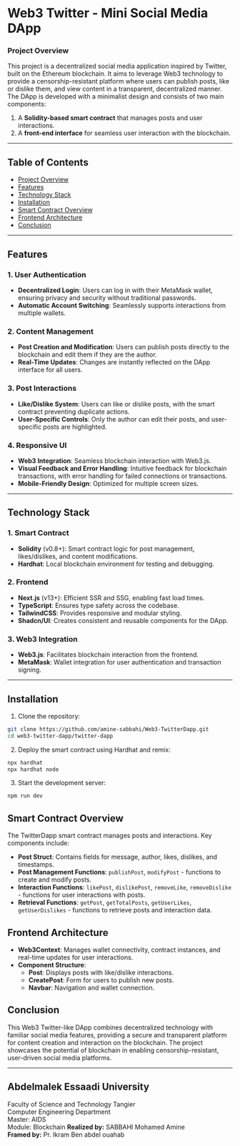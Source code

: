 # Web3 Twitter - Mini Social Media DApp

### Project Overview

This project is a decentralized social media application inspired by Twitter, built on the Ethereum blockchain. It aims to leverage Web3 technology to provide a censorship-resistant platform where users can publish posts, like or dislike them, and view content in a transparent, decentralized manner. The DApp is developed with a minimalist design and consists of two main components: 
1. A **Solidity-based smart contract** that manages posts and user interactions.
2. A **front-end interface** for seamless user interaction with the blockchain.

---

## Table of Contents
- [Project Overview](#project-overview)
- [Features](#features)
- [Technology Stack](#technology-stack)
- [Installation](#installation)
- [Smart Contract Overview](#smart-contract-overview)
- [Frontend Architecture](#frontend-architecture)
- [Conclusion](#conclusion)

---

## Features

### 1. User Authentication
- **Decentralized Login**: Users can log in with their MetaMask wallet, ensuring privacy and security without traditional passwords.
- **Automatic Account Switching**: Seamlessly supports interactions from multiple wallets.
  
### 2. Content Management
- **Post Creation and Modification**: Users can publish posts directly to the blockchain and edit them if they are the author.
- **Real-Time Updates**: Changes are instantly reflected on the DApp interface for all users.

### 3. Post Interactions
- **Like/Dislike System**: Users can like or dislike posts, with the smart contract preventing duplicate actions.
- **User-Specific Controls**: Only the author can edit their posts, and user-specific posts are highlighted.

### 4. Responsive UI
- **Web3 Integration**: Seamless blockchain interaction with Web3.js.
- **Visual Feedback and Error Handling**: Intuitive feedback for blockchain transactions, with error handling for failed connections or transactions.
- **Mobile-Friendly Design**: Optimized for multiple screen sizes.

---

## Technology Stack

### 1. Smart Contract
- **Solidity** (v0.8+): Smart contract logic for post management, likes/dislikes, and content modifications.
- **Hardhat**: Local blockchain environment for testing and debugging.

### 2. Frontend
- **Next.js** (v13+): Efficient SSR and SSG, enabling fast load times.
- **TypeScript**: Ensures type safety across the codebase.
- **TailwindCSS**: Provides responsive and modular styling.
- **Shadcn/UI**: Creates consistent and reusable components for the DApp.

### 3. Web3 Integration
- **Web3.js**: Facilitates blockchain interaction from the frontend.
- **MetaMask**: Wallet integration for user authentication and transaction signing.

---

## Installation

1. Clone the repository:
  ```bash
  git clone https://github.com/amine-sabbahi/Web3-TwitterDapp.git
  cd web3-twitter-dapp/twitter-dapp
  ```
2. Deploy the smart contract using Hardhat and remix:
  ```bash
  npx hardhat
  npx hardhat node
  ```
3. Start the development server:
  ```bash
  npm run dev
  ```

## Smart Contract Overview

The TwitterDapp smart contract manages posts and interactions. Key components include:

- **Post Struct**: Contains fields for message, author, likes, dislikes, and timestamps.
- **Post Management Functions**: `publishPost`, `modifyPost` - functions to create and modify posts.
- **Interaction Functions**: `likePost`, `dislikePost`, `removeLike`, `removeDislike` - functions for user interactions with posts.
- **Retrieval Functions**: `getPost`, `getTotalPosts`, `getUserLikes`, `getUserDislikes` - functions to retrieve posts and interaction data.

## Frontend Architecture

- **Web3Context**: Manages wallet connectivity, contract instances, and real-time updates for user interactions.
- **Component Structure**:
  - **Post**: Displays posts with like/dislike interactions.
  - **CreatePost**: Form for users to publish new posts.
  - **Navbar**: Navigation and wallet connection.

## Conclusion

This Web3 Twitter-like DApp combines decentralized technology with familiar social media features, providing a secure and transparent platform for content creation and interaction on the blockchain. The project showcases the potential of blockchain in enabling censorship-resistant, user-driven social media platforms.

---

## Abdelmalek Essaadi University  
Faculty of Science and Technology Tangier  
Computer Engineering Department  
Master: AIDS  
Module: Blockchain
**Realized by:** SABBAHI Mohamed Amine  
**Framed by:** Pr. Ikram Ben abdel ouahab  
